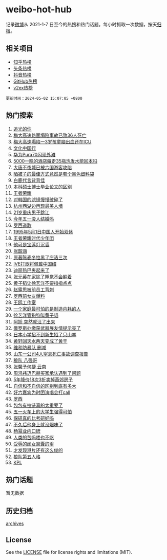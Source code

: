 # weibo-hot-hub

记录[微博](https://www.weibo.com)从 2021-1-7 日至今的热搜和热门话题。每小时抓取一次数据，按天[归档](archives)。

## 相关项目

- [知乎热榜](https://github.com/lonnyzhang423/zhihu-hot-hub)
- [头条热榜](https://github.com/lonnyzhang423/toutiao-hot-hub)
- [抖音热榜](https://github.com/lonnyzhang423/douyin-hot-hub)
- [GitHub热榜](https://github.com/lonnyzhang423/github-hot-hub)
- [v2ex热榜](https://github.com/lonnyzhang423/v2ex-hot-hub)


`更新时间：2024-05-02 15:07:05 +0800`

## 热门搜索

1. [追光的你](https://m.weibo.cn/search?containerid=100103type%3D1%26t%3D10%26q%3D%23%E8%BF%BD%E5%85%89%E7%9A%84%E4%BD%A0%23&stream_entry_id=51&isnewpage=1&extparam=seat%3D1%26filter_type%3Drealtimehot%26stream_entry_id%3D51%26c_type%3D51%26q%3D%2523%25E8%25BF%25BD%25E5%2585%2589%25E7%259A%2584%25E4%25BD%25A0%2523%26dgr%3D0%26cate%3D10103%26pos%3D0%26display_time%3D1714633624%26pre_seqid%3D171463362446103217284)
1. [梅大高速路面塌陷事故已致36人死亡](https://m.weibo.cn/search?containerid=100103type%3D1%26t%3D10%26q%3D%23%E6%A2%85%E5%A4%A7%E9%AB%98%E9%80%9F%E8%B7%AF%E9%9D%A2%E5%A1%8C%E9%99%B7%E4%BA%8B%E6%95%85%E5%B7%B2%E8%87%B436%E4%BA%BA%E6%AD%BB%E4%BA%A1%23&stream_entry_id=31&isnewpage=1&extparam=seat%3D1%26q%3D%2523%25E6%25A2%2585%25E5%25A4%25A7%25E9%25AB%2598%25E9%2580%259F%25E8%25B7%25AF%25E9%259D%25A2%25E5%25A1%258C%25E9%2599%25B7%25E4%25BA%258B%25E6%2595%2585%25E5%25B7%25B2%25E8%2587%25B436%25E4%25BA%25BA%25E6%25AD%25BB%25E4%25BA%25A1%2523%26stream_entry_id%3D31%26pos%3D0%26band_rank%3D1%26dgr%3D0%26flag%3D2%26filter_type%3Drealtimehot%26realpos%3D1%26c_type%3D31%26cate%3D5001%26lcate%3D5001%26display_time%3D1714633624%26pre_seqid%3D171463362446103217284)
1. [梅大高速塌陷一3岁孩童脑出血还在ICU](https://m.weibo.cn/search?containerid=100103type%3D1%26t%3D10%26q%3D%23%E6%A2%85%E5%A4%A7%E9%AB%98%E9%80%9F%E5%A1%8C%E9%99%B7%E4%B8%803%E5%B2%81%E5%AD%A9%E7%AB%A5%E8%84%91%E5%87%BA%E8%A1%80%E8%BF%98%E5%9C%A8ICU%23&stream_entry_id=31&isnewpage=1&extparam=seat%3D1%26q%3D%2523%25E6%25A2%2585%25E5%25A4%25A7%25E9%25AB%2598%25E9%2580%259F%25E5%25A1%258C%25E9%2599%25B7%25E4%25B8%25803%25E5%25B2%2581%25E5%25AD%25A9%25E7%25AB%25A5%25E8%2584%2591%25E5%2587%25BA%25E8%25A1%2580%25E8%25BF%2598%25E5%259C%25A8ICU%2523%26stream_entry_id%3D31%26pos%3D1%26band_rank%3D2%26dgr%3D0%26flag%3D1%26filter_type%3Drealtimehot%26realpos%3D2%26c_type%3D31%26cate%3D5001%26lcate%3D5001%26display_time%3D1714633624%26pre_seqid%3D171463362446103217284)
1. [文化中国行](https://m.weibo.cn/search?containerid=100103type%3D1%26t%3D10%26q%3D%23%E6%96%87%E5%8C%96%E4%B8%AD%E5%9B%BD%E8%A1%8C%23&stream_entry_id=31&isnewpage=1&extparam=seat%3D1%26q%3D%2523%25E6%2596%2587%25E5%258C%2596%25E4%25B8%25AD%25E5%259B%25BD%25E8%25A1%258C%2523%26stream_entry_id%3D31%26pos%3D2%26band_rank%3D3%26dgr%3D0%26flag%3D0%26filter_type%3Drealtimehot%26realpos%3D3%26c_type%3D31%26cate%3D5001%26lcate%3D5001%26display_time%3D1714633624%26pre_seqid%3D171463362446103217284)
1. [华为Pura70闪现外滩](https://m.weibo.cn/search?containerid=100103type%3D1%26t%3D10%26q%3D%23%E5%8D%8E%E4%B8%BAPura70%E9%97%AA%E7%8E%B0%E5%A4%96%E6%BB%A9%23&stream_entry_id=31&isnewpage=1&extparam=seat%3D1%26topic_ad%3D1%26stream_entry_id%3D31%26pos%3D3%26band_rank%3D4%26dgr%3D0%26is_ad_pos%3D1%26filter_type%3Drealtimehot%26adid%3D234722%26c_type%3D31%26q%3D%2523%25E5%258D%258E%25E4%25B8%25BAPura70%25E9%2597%25AA%25E7%258E%25B0%25E5%25A4%2596%25E6%25BB%25A9%2523%26cate%3D5001%26lcate%3D5001%26display_time%3D1714633624%26pre_seqid%3D171463362446103217284)
1. [5000一晚的酒店薅走35瓶洗发水能回本吗](https://m.weibo.cn/search?containerid=100103type%3D1%26t%3D10%26q%3D%235000%E4%B8%80%E6%99%9A%E7%9A%84%E9%85%92%E5%BA%97%E8%96%85%E8%B5%B035%E7%93%B6%E6%B4%97%E5%8F%91%E6%B0%B4%E8%83%BD%E5%9B%9E%E6%9C%AC%E5%90%97%23&stream_entry_id=31&isnewpage=1&extparam=seat%3D1%26q%3D%25235000%25E4%25B8%2580%25E6%2599%259A%25E7%259A%2584%25E9%2585%2592%25E5%25BA%2597%25E8%2596%2585%25E8%25B5%25B035%25E7%2593%25B6%25E6%25B4%2597%25E5%258F%2591%25E6%25B0%25B4%25E8%2583%25BD%25E5%259B%259E%25E6%259C%25AC%25E5%2590%2597%2523%26stream_entry_id%3D31%26pos%3D4%26band_rank%3D4%26dgr%3D0%26flag%3D2%26filter_type%3Drealtimehot%26realpos%3D4%26c_type%3D31%26cate%3D5001%26lcate%3D5001%26display_time%3D1714633624%26pre_seqid%3D171463362446103217284)
1. [大唐不夜城已被六国游客攻陷](https://m.weibo.cn/search?containerid=100103type%3D1%26t%3D10%26q%3D%23%E5%A4%A7%E5%94%90%E4%B8%8D%E5%A4%9C%E5%9F%8E%E5%B7%B2%E8%A2%AB%E5%85%AD%E5%9B%BD%E6%B8%B8%E5%AE%A2%E6%94%BB%E9%99%B7%23&stream_entry_id=31&isnewpage=1&extparam=seat%3D1%26q%3D%2523%25E5%25A4%25A7%25E5%2594%2590%25E4%25B8%258D%25E5%25A4%259C%25E5%259F%258E%25E5%25B7%25B2%25E8%25A2%25AB%25E5%2585%25AD%25E5%259B%25BD%25E6%25B8%25B8%25E5%25AE%25A2%25E6%2594%25BB%25E9%2599%25B7%2523%26stream_entry_id%3D31%26pos%3D5%26band_rank%3D5%26dgr%3D0%26flag%3D2%26filter_type%3Drealtimehot%26realpos%3D5%26c_type%3D31%26cate%3D5001%26lcate%3D5001%26display_time%3D1714633624%26pre_seqid%3D171463362446103217284)
1. [晒被子的最佳方式竟然是套个黑色塑料袋](https://m.weibo.cn/search?containerid=100103type%3D1%26t%3D10%26q%3D%23%E6%99%92%E8%A2%AB%E5%AD%90%E7%9A%84%E6%9C%80%E4%BD%B3%E6%96%B9%E5%BC%8F%E7%AB%9F%E7%84%B6%E6%98%AF%E5%A5%97%E4%B8%AA%E9%BB%91%E8%89%B2%E5%A1%91%E6%96%99%E8%A2%8B%23&stream_entry_id=31&isnewpage=1&extparam=seat%3D1%26q%3D%2523%25E6%2599%2592%25E8%25A2%25AB%25E5%25AD%2590%25E7%259A%2584%25E6%259C%2580%25E4%25BD%25B3%25E6%2596%25B9%25E5%25BC%258F%25E7%25AB%259F%25E7%2584%25B6%25E6%2598%25AF%25E5%25A5%2597%25E4%25B8%25AA%25E9%25BB%2591%25E8%2589%25B2%25E5%25A1%2591%25E6%2596%2599%25E8%25A2%258B%2523%26stream_entry_id%3D31%26pos%3D6%26band_rank%3D6%26dgr%3D0%26flag%3D1%26filter_type%3Drealtimehot%26realpos%3D6%26c_type%3D31%26cate%3D5001%26lcate%3D5001%26display_time%3D1714633624%26pre_seqid%3D171463362446103217284)
1. [白鹿代言背背佳](https://m.weibo.cn/search?containerid=100103type%3D1%26t%3D10%26q%3D%23%E7%99%BD%E9%B9%BF%E4%BB%A3%E8%A8%80%E8%83%8C%E8%83%8C%E4%BD%B3%23&stream_entry_id=31&isnewpage=1&extparam=seat%3D1%26topic_ad%3D1%26stream_entry_id%3D31%26pos%3D7%26band_rank%3D7%26dgr%3D0%26is_ad_pos%3D1%26filter_type%3Drealtimehot%26adid%3D235211%26c_type%3D31%26q%3D%2523%25E7%2599%25BD%25E9%25B9%25BF%25E4%25BB%25A3%25E8%25A8%2580%25E8%2583%258C%25E8%2583%258C%25E4%25BD%25B3%2523%26cate%3D5001%26lcate%3D5001%26display_time%3D1714633624%26pre_seqid%3D171463362446103217284)
1. [本科硕士博士毕业论文的区别](https://m.weibo.cn/search?containerid=100103type%3D1%26t%3D10%26q%3D%E6%9C%AC%E7%A7%91%E7%A1%95%E5%A3%AB%E5%8D%9A%E5%A3%AB%E6%AF%95%E4%B8%9A%E8%AE%BA%E6%96%87%E7%9A%84%E5%8C%BA%E5%88%AB&stream_entry_id=31&isnewpage=1&extparam=seat%3D1%26q%3D%25E6%259C%25AC%25E7%25A7%2591%25E7%25A1%2595%25E5%25A3%25AB%25E5%258D%259A%25E5%25A3%25AB%25E6%25AF%2595%25E4%25B8%259A%25E8%25AE%25BA%25E6%2596%2587%25E7%259A%2584%25E5%258C%25BA%25E5%2588%25AB%26stream_entry_id%3D31%26pos%3D8%26band_rank%3D7%26dgr%3D0%26flag%3D0%26filter_type%3Drealtimehot%26realpos%3D7%26c_type%3D31%26cate%3D5001%26lcate%3D5001%26display_time%3D1714633624%26pre_seqid%3D171463362446103217284)
1. [王者荣耀](https://m.weibo.cn/search?containerid=100103type%3D1%26t%3D10%26q%3D%E7%8E%8B%E8%80%85%E8%8D%A3%E8%80%80&stream_entry_id=31&isnewpage=1&extparam=seat%3D1%26q%3D%25E7%258E%258B%25E8%2580%2585%25E8%258D%25A3%25E8%2580%2580%26stream_entry_id%3D31%26pos%3D9%26band_rank%3D8%26dgr%3D0%26flag%3D1%26filter_type%3Drealtimehot%26realpos%3D8%26c_type%3D31%26cate%3D5001%26lcate%3D5001%26display_time%3D1714633624%26pre_seqid%3D171463362446103217284)
1. [对韩国的滤镜慢慢破碎了](https://m.weibo.cn/search?containerid=100103type%3D1%26t%3D10%26q%3D%23%E5%AF%B9%E9%9F%A9%E5%9B%BD%E7%9A%84%E6%BB%A4%E9%95%9C%E6%85%A2%E6%85%A2%E7%A0%B4%E7%A2%8E%E4%BA%86%23&stream_entry_id=31&isnewpage=1&extparam=seat%3D1%26q%3D%2523%25E5%25AF%25B9%25E9%259F%25A9%25E5%259B%25BD%25E7%259A%2584%25E6%25BB%25A4%25E9%2595%259C%25E6%2585%25A2%25E6%2585%25A2%25E7%25A0%25B4%25E7%25A2%258E%25E4%25BA%2586%2523%26stream_entry_id%3D31%26pos%3D10%26band_rank%3D9%26dgr%3D0%26flag%3D0%26filter_type%3Drealtimehot%26realpos%3D9%26c_type%3D31%26cate%3D5001%26lcate%3D5001%26display_time%3D1714633624%26pre_seqid%3D171463362446103217284)
1. [杭州西湖边再现最美人墙](https://m.weibo.cn/search?containerid=100103type%3D1%26t%3D10%26q%3D%23%E6%9D%AD%E5%B7%9E%E8%A5%BF%E6%B9%96%E8%BE%B9%E5%86%8D%E7%8E%B0%E6%9C%80%E7%BE%8E%E4%BA%BA%E5%A2%99%23&stream_entry_id=31&isnewpage=1&extparam=seat%3D1%26q%3D%2523%25E6%259D%25AD%25E5%25B7%259E%25E8%25A5%25BF%25E6%25B9%2596%25E8%25BE%25B9%25E5%2586%258D%25E7%258E%25B0%25E6%259C%2580%25E7%25BE%258E%25E4%25BA%25BA%25E5%25A2%2599%2523%26stream_entry_id%3D31%26pos%3D11%26band_rank%3D10%26dgr%3D0%26flag%3D32768%26filter_type%3Drealtimehot%26realpos%3D10%26c_type%3D31%26cate%3D5001%26lcate%3D5001%26display_time%3D1714633624%26pre_seqid%3D171463362446103217284)
1. [21岁重庆男子跳江](https://m.weibo.cn/search?containerid=100103type%3D1%26t%3D10%26q%3D%2321%E5%B2%81%E9%87%8D%E5%BA%86%E7%94%B7%E5%AD%90%E8%B7%B3%E6%B1%9F%23&stream_entry_id=31&isnewpage=1&extparam=seat%3D1%26q%3D%252321%25E5%25B2%2581%25E9%2587%258D%25E5%25BA%2586%25E7%2594%25B7%25E5%25AD%2590%25E8%25B7%25B3%25E6%25B1%259F%2523%26stream_entry_id%3D31%26pos%3D12%26band_rank%3D11%26dgr%3D0%26flag%3D2%26filter_type%3Drealtimehot%26realpos%3D11%26c_type%3D31%26cate%3D5001%26lcate%3D5001%26display_time%3D1714633624%26pre_seqid%3D171463362446103217284)
1. [今年五一没人结婚吗](https://m.weibo.cn/search?containerid=100103type%3D1%26t%3D10%26q%3D%23%E4%BB%8A%E5%B9%B4%E4%BA%94%E4%B8%80%E6%B2%A1%E4%BA%BA%E7%BB%93%E5%A9%9A%E5%90%97%23&stream_entry_id=31&isnewpage=1&extparam=seat%3D1%26q%3D%2523%25E4%25BB%258A%25E5%25B9%25B4%25E4%25BA%2594%25E4%25B8%2580%25E6%25B2%25A1%25E4%25BA%25BA%25E7%25BB%2593%25E5%25A9%259A%25E5%2590%2597%2523%26stream_entry_id%3D31%26pos%3D13%26band_rank%3D12%26dgr%3D0%26flag%3D1%26filter_type%3Drealtimehot%26realpos%3D12%26c_type%3D31%26cate%3D5001%26lcate%3D5001%26display_time%3D1714633624%26pre_seqid%3D171463362446103217284)
1. [罗西道歉](https://m.weibo.cn/search?containerid=100103type%3D1%26t%3D10%26q%3D%23%E7%BD%97%E8%A5%BF%E9%81%93%E6%AD%89%23&stream_entry_id=31&isnewpage=1&extparam=seat%3D1%26q%3D%2523%25E7%25BD%2597%25E8%25A5%25BF%25E9%2581%2593%25E6%25AD%2589%2523%26stream_entry_id%3D31%26pos%3D14%26band_rank%3D13%26dgr%3D0%26flag%3D2%26filter_type%3Drealtimehot%26realpos%3D13%26c_type%3D31%26cate%3D5001%26lcate%3D5001%26display_time%3D1714633624%26pre_seqid%3D171463362446103217284)
1. [1995年5月1日中国人开始双休](https://m.weibo.cn/search?containerid=100103type%3D1%26t%3D10%26q%3D%231995%E5%B9%B45%E6%9C%881%E6%97%A5%E4%B8%AD%E5%9B%BD%E4%BA%BA%E5%BC%80%E5%A7%8B%E5%8F%8C%E4%BC%91%23&stream_entry_id=31&isnewpage=1&extparam=seat%3D1%26q%3D%25231995%25E5%25B9%25B45%25E6%259C%25881%25E6%2597%25A5%25E4%25B8%25AD%25E5%259B%25BD%25E4%25BA%25BA%25E5%25BC%2580%25E5%25A7%258B%25E5%258F%258C%25E4%25BC%2591%2523%26stream_entry_id%3D31%26pos%3D15%26band_rank%3D14%26dgr%3D0%26flag%3D0%26filter_type%3Drealtimehot%26realpos%3D14%26c_type%3D31%26cate%3D5001%26lcate%3D5001%26display_time%3D1714633624%26pre_seqid%3D171463362446103217284)
1. [王者荣耀时代少年团](https://m.weibo.cn/search?containerid=100103type%3D1%26t%3D10%26q%3D%E7%8E%8B%E8%80%85%E8%8D%A3%E8%80%80%E6%97%B6%E4%BB%A3%E5%B0%91%E5%B9%B4%E5%9B%A2&stream_entry_id=31&isnewpage=1&extparam=seat%3D1%26q%3D%25E7%258E%258B%25E8%2580%2585%25E8%258D%25A3%25E8%2580%2580%25E6%2597%25B6%25E4%25BB%25A3%25E5%25B0%2591%25E5%25B9%25B4%25E5%259B%25A2%26stream_entry_id%3D31%26pos%3D16%26band_rank%3D15%26dgr%3D0%26flag%3D0%26filter_type%3Drealtimehot%26realpos%3D15%26c_type%3D31%26cate%3D5001%26lcate%3D5001%26display_time%3D1714633624%26pre_seqid%3D171463362446103217284)
1. [他可是宝莲灯沉香](https://m.weibo.cn/search?containerid=100103type%3D1%26t%3D10%26q%3D%E4%BB%96%E5%8F%AF%E6%98%AF%E5%AE%9D%E8%8E%B2%E7%81%AF%E6%B2%89%E9%A6%99&stream_entry_id=31&isnewpage=1&extparam=seat%3D1%26q%3D%25E4%25BB%2596%25E5%258F%25AF%25E6%2598%25AF%25E5%25AE%259D%25E8%258E%25B2%25E7%2581%25AF%25E6%25B2%2589%25E9%25A6%2599%26stream_entry_id%3D31%26pos%3D17%26band_rank%3D16%26dgr%3D0%26flag%3D0%26filter_type%3Drealtimehot%26realpos%3D16%26c_type%3D31%26cate%3D5001%26lcate%3D5001%26display_time%3D1714633624%26pre_seqid%3D171463362446103217284)
1. [张韶涵](https://m.weibo.cn/search?containerid=100103type%3D1%26t%3D10%26q%3D%E5%BC%A0%E9%9F%B6%E6%B6%B5&stream_entry_id=31&isnewpage=1&extparam=seat%3D1%26q%3D%25E5%25BC%25A0%25E9%259F%25B6%25E6%25B6%25B5%26stream_entry_id%3D31%26pos%3D18%26band_rank%3D17%26dgr%3D0%26flag%3D0%26filter_type%3Drealtimehot%26realpos%3D17%26c_type%3D31%26cate%3D5001%26lcate%3D5001%26display_time%3D1714633624%26pre_seqid%3D171463362446103217284)
1. [原著陈麦冬拉黑了庄洁三次](https://m.weibo.cn/search?containerid=100103type%3D1%26t%3D10%26q%3D%23%E5%8E%9F%E8%91%97%E9%99%88%E9%BA%A6%E5%86%AC%E6%8B%89%E9%BB%91%E4%BA%86%E5%BA%84%E6%B4%81%E4%B8%89%E6%AC%A1%23&stream_entry_id=31&isnewpage=1&extparam=seat%3D1%26q%3D%2523%25E5%258E%259F%25E8%2591%2597%25E9%2599%2588%25E9%25BA%25A6%25E5%2586%25AC%25E6%258B%2589%25E9%25BB%2591%25E4%25BA%2586%25E5%25BA%2584%25E6%25B4%2581%25E4%25B8%2589%25E6%25AC%25A1%2523%26stream_entry_id%3D31%26pos%3D19%26band_rank%3D18%26dgr%3D0%26flag%3D1%26filter_type%3Drealtimehot%26realpos%3D18%26c_type%3D31%26cate%3D5001%26lcate%3D5001%26display_time%3D1714633624%26pre_seqid%3D171463362446103217284)
1. [IVE打歌将佩戴中国结](https://m.weibo.cn/search?containerid=100103type%3D1%26t%3D10%26q%3D%23IVE%E6%89%93%E6%AD%8C%E5%B0%86%E4%BD%A9%E6%88%B4%E4%B8%AD%E5%9B%BD%E7%BB%93%23&stream_entry_id=31&isnewpage=1&extparam=seat%3D1%26q%3D%2523IVE%25E6%2589%2593%25E6%25AD%258C%25E5%25B0%2586%25E4%25BD%25A9%25E6%2588%25B4%25E4%25B8%25AD%25E5%259B%25BD%25E7%25BB%2593%2523%26stream_entry_id%3D31%26pos%3D20%26band_rank%3D19%26dgr%3D0%26flag%3D0%26filter_type%3Drealtimehot%26realpos%3D19%26c_type%3D31%26cate%3D5001%26lcate%3D5001%26display_time%3D1714633624%26pre_seqid%3D171463362446103217284)
1. [迪丽热巴夹起来了](https://m.weibo.cn/search?containerid=100103type%3D1%26t%3D10%26q%3D%23%E8%BF%AA%E4%B8%BD%E7%83%AD%E5%B7%B4%E5%A4%B9%E8%B5%B7%E6%9D%A5%E4%BA%86%23&stream_entry_id=31&isnewpage=1&extparam=seat%3D1%26q%3D%2523%25E8%25BF%25AA%25E4%25B8%25BD%25E7%2583%25AD%25E5%25B7%25B4%25E5%25A4%25B9%25E8%25B5%25B7%25E6%259D%25A5%25E4%25BA%2586%2523%26stream_entry_id%3D31%26pos%3D21%26band_rank%3D20%26dgr%3D0%26flag%3D0%26filter_type%3Drealtimehot%26realpos%3D20%26c_type%3D31%26cate%3D5001%26lcate%3D5001%26display_time%3D1714633624%26pre_seqid%3D171463362446103217284)
1. [张元英在家除了睡觉不会躺着](https://m.weibo.cn/search?containerid=100103type%3D1%26t%3D10%26q%3D%23%E5%BC%A0%E5%85%83%E8%8B%B1%E5%9C%A8%E5%AE%B6%E9%99%A4%E4%BA%86%E7%9D%A1%E8%A7%89%E4%B8%8D%E4%BC%9A%E8%BA%BA%E7%9D%80%23&stream_entry_id=31&isnewpage=1&extparam=seat%3D1%26q%3D%2523%25E5%25BC%25A0%25E5%2585%2583%25E8%258B%25B1%25E5%259C%25A8%25E5%25AE%25B6%25E9%2599%25A4%25E4%25BA%2586%25E7%259D%25A1%25E8%25A7%2589%25E4%25B8%258D%25E4%25BC%259A%25E8%25BA%25BA%25E7%259D%2580%2523%26stream_entry_id%3D31%26pos%3D22%26band_rank%3D21%26dgr%3D0%26flag%3D1%26filter_type%3Drealtimehot%26realpos%3D21%26c_type%3D31%26cate%3D5001%26lcate%3D5001%26display_time%3D1714633624%26pre_seqid%3D171463362446103217284)
1. [黄子韬让徐艺洋不要指指点点](https://m.weibo.cn/search?containerid=100103type%3D1%26t%3D10%26q%3D%23%E9%BB%84%E5%AD%90%E9%9F%AC%E8%AE%A9%E5%BE%90%E8%89%BA%E6%B4%8B%E4%B8%8D%E8%A6%81%E6%8C%87%E6%8C%87%E7%82%B9%E7%82%B9%23&stream_entry_id=31&isnewpage=1&extparam=seat%3D1%26q%3D%2523%25E9%25BB%2584%25E5%25AD%2590%25E9%259F%25AC%25E8%25AE%25A9%25E5%25BE%2590%25E8%2589%25BA%25E6%25B4%258B%25E4%25B8%258D%25E8%25A6%2581%25E6%258C%2587%25E6%258C%2587%25E7%2582%25B9%25E7%2582%25B9%2523%26stream_entry_id%3D31%26pos%3D23%26band_rank%3D22%26dgr%3D0%26flag%3D2%26filter_type%3Drealtimehot%26realpos%3D22%26c_type%3D31%26cate%3D5001%26lcate%3D5001%26display_time%3D1714633624%26pre_seqid%3D171463362446103217284)
1. [赵露思被前员工背刺](https://m.weibo.cn/search?containerid=100103type%3D1%26t%3D10%26q%3D%23%E8%B5%B5%E9%9C%B2%E6%80%9D%E8%A2%AB%E5%89%8D%E5%91%98%E5%B7%A5%E8%83%8C%E5%88%BA%23&stream_entry_id=31&isnewpage=1&extparam=seat%3D1%26q%3D%2523%25E8%25B5%25B5%25E9%259C%25B2%25E6%2580%259D%25E8%25A2%25AB%25E5%2589%258D%25E5%2591%2598%25E5%25B7%25A5%25E8%2583%258C%25E5%2588%25BA%2523%26stream_entry_id%3D31%26pos%3D24%26band_rank%3D23%26dgr%3D0%26flag%3D2%26filter_type%3Drealtimehot%26realpos%3D23%26c_type%3D31%26cate%3D5001%26lcate%3D5001%26display_time%3D1714633624%26pre_seqid%3D171463362446103217284)
1. [罗西前女友爆料](https://m.weibo.cn/search?containerid=100103type%3D1%26t%3D10%26q%3D%23%E7%BD%97%E8%A5%BF%E5%89%8D%E5%A5%B3%E5%8F%8B%E7%88%86%E6%96%99%23&stream_entry_id=31&isnewpage=1&extparam=seat%3D1%26q%3D%2523%25E7%25BD%2597%25E8%25A5%25BF%25E5%2589%258D%25E5%25A5%25B3%25E5%258F%258B%25E7%2588%2586%25E6%2596%2599%2523%26stream_entry_id%3D31%26pos%3D25%26band_rank%3D24%26dgr%3D0%26flag%3D0%26filter_type%3Drealtimehot%26realpos%3D24%26c_type%3D31%26cate%3D5001%26lcate%3D5001%26display_time%3D1714633624%26pre_seqid%3D171463362446103217284)
1. [王鸥工作室](https://m.weibo.cn/search?containerid=100103type%3D1%26t%3D10%26q%3D%E7%8E%8B%E9%B8%A5%E5%B7%A5%E4%BD%9C%E5%AE%A4&stream_entry_id=31&isnewpage=1&extparam=seat%3D1%26q%3D%25E7%258E%258B%25E9%25B8%25A5%25E5%25B7%25A5%25E4%25BD%259C%25E5%25AE%25A4%26stream_entry_id%3D31%26pos%3D26%26band_rank%3D25%26dgr%3D0%26flag%3D0%26filter_type%3Drealtimehot%26realpos%3D25%26c_type%3D31%26cate%3D5001%26lcate%3D5001%26display_time%3D1714633624%26pre_seqid%3D171463362446103217284)
1. [一个家庭最可怕的是制造内耗的人](https://m.weibo.cn/search?containerid=100103type%3D1%26t%3D10%26q%3D%E4%B8%80%E4%B8%AA%E5%AE%B6%E5%BA%AD%E6%9C%80%E5%8F%AF%E6%80%95%E7%9A%84%E6%98%AF%E5%88%B6%E9%80%A0%E5%86%85%E8%80%97%E7%9A%84%E4%BA%BA&stream_entry_id=31&isnewpage=1&extparam=seat%3D1%26q%3D%25E4%25B8%2580%25E4%25B8%25AA%25E5%25AE%25B6%25E5%25BA%25AD%25E6%259C%2580%25E5%258F%25AF%25E6%2580%2595%25E7%259A%2584%25E6%2598%25AF%25E5%2588%25B6%25E9%2580%25A0%25E5%2586%2585%25E8%2580%2597%25E7%259A%2584%25E4%25BA%25BA%26stream_entry_id%3D31%26pos%3D27%26band_rank%3D26%26dgr%3D0%26flag%3D1%26filter_type%3Drealtimehot%26realpos%3D26%26c_type%3D31%26cate%3D5001%26lcate%3D5001%26display_time%3D1714633624%26pre_seqid%3D171463362446103217284)
1. [徐艺洋管狗狗叫黄子韬](https://m.weibo.cn/search?containerid=100103type%3D1%26t%3D10%26q%3D%23%E5%BE%90%E8%89%BA%E6%B4%8B%E7%AE%A1%E7%8B%97%E7%8B%97%E5%8F%AB%E9%BB%84%E5%AD%90%E9%9F%AC%23&stream_entry_id=31&isnewpage=1&extparam=seat%3D1%26q%3D%2523%25E5%25BE%2590%25E8%2589%25BA%25E6%25B4%258B%25E7%25AE%25A1%25E7%258B%2597%25E7%258B%2597%25E5%258F%25AB%25E9%25BB%2584%25E5%25AD%2590%25E9%259F%25AC%2523%26stream_entry_id%3D31%26pos%3D28%26band_rank%3D27%26dgr%3D0%26flag%3D1%26filter_type%3Drealtimehot%26realpos%3D27%26c_type%3D31%26cate%3D5001%26lcate%3D5001%26display_time%3D1714633624%26pre_seqid%3D171463362446103217284)
1. [阿娇 突然就汪了出来](https://m.weibo.cn/search?containerid=100103type%3D1%26t%3D10%26q%3D%E9%98%BF%E5%A8%87+%E7%AA%81%E7%84%B6%E5%B0%B1%E6%B1%AA%E4%BA%86%E5%87%BA%E6%9D%A5&stream_entry_id=31&isnewpage=1&extparam=seat%3D1%26q%3D%25E9%2598%25BF%25E5%25A8%2587%2520%25E7%25AA%2581%25E7%2584%25B6%25E5%25B0%25B1%25E6%25B1%25AA%25E4%25BA%2586%25E5%2587%25BA%25E6%259D%25A5%26stream_entry_id%3D31%26pos%3D29%26band_rank%3D28%26dgr%3D0%26flag%3D0%26filter_type%3Drealtimehot%26realpos%3D28%26c_type%3D31%26cate%3D5001%26lcate%3D5001%26display_time%3D1714633624%26pre_seqid%3D171463362446103217284)
1. [俄罗斯办缴获武器展友情提示亮了](https://m.weibo.cn/search?containerid=100103type%3D1%26t%3D10%26q%3D%23%E4%BF%84%E7%BD%97%E6%96%AF%E5%8A%9E%E7%BC%B4%E8%8E%B7%E6%AD%A6%E5%99%A8%E5%B1%95%E5%8F%8B%E6%83%85%E6%8F%90%E7%A4%BA%E4%BA%AE%E4%BA%86%23&stream_entry_id=31&isnewpage=1&extparam=seat%3D1%26q%3D%2523%25E4%25BF%2584%25E7%25BD%2597%25E6%2596%25AF%25E5%258A%259E%25E7%25BC%25B4%25E8%258E%25B7%25E6%25AD%25A6%25E5%2599%25A8%25E5%25B1%2595%25E5%258F%258B%25E6%2583%2585%25E6%258F%2590%25E7%25A4%25BA%25E4%25BA%25AE%25E4%25BA%2586%2523%26stream_entry_id%3D31%26pos%3D30%26band_rank%3D29%26dgr%3D0%26flag%3D1%26filter_type%3Drealtimehot%26realpos%3D29%26c_type%3D31%26cate%3D5001%26lcate%3D5001%26display_time%3D1714633624%26pre_seqid%3D171463362446103217284)
1. [日本小学招不到新生招了只山羊](https://m.weibo.cn/search?containerid=100103type%3D1%26t%3D10%26q%3D%23%E6%97%A5%E6%9C%AC%E5%B0%8F%E5%AD%A6%E6%8B%9B%E4%B8%8D%E5%88%B0%E6%96%B0%E7%94%9F%E6%8B%9B%E4%BA%86%E5%8F%AA%E5%B1%B1%E7%BE%8A%23&stream_entry_id=31&isnewpage=1&extparam=seat%3D1%26q%3D%2523%25E6%2597%25A5%25E6%259C%25AC%25E5%25B0%258F%25E5%25AD%25A6%25E6%258B%259B%25E4%25B8%258D%25E5%2588%25B0%25E6%2596%25B0%25E7%2594%259F%25E6%258B%259B%25E4%25BA%2586%25E5%258F%25AA%25E5%25B1%25B1%25E7%25BE%258A%2523%26stream_entry_id%3D31%26pos%3D31%26band_rank%3D30%26dgr%3D0%26flag%3D1%26filter_type%3Drealtimehot%26realpos%3D30%26c_type%3D31%26cate%3D5001%26lcate%3D5001%26display_time%3D1714633624%26pre_seqid%3D171463362446103217284)
1. [黄轩回天水两天变成了黄干](https://m.weibo.cn/search?containerid=100103type%3D1%26t%3D10%26q%3D%E9%BB%84%E8%BD%A9%E5%9B%9E%E5%A4%A9%E6%B0%B4%E4%B8%A4%E5%A4%A9%E5%8F%98%E6%88%90%E4%BA%86%E9%BB%84%E5%B9%B2&stream_entry_id=31&isnewpage=1&extparam=seat%3D1%26q%3D%25E9%25BB%2584%25E8%25BD%25A9%25E5%259B%259E%25E5%25A4%25A9%25E6%25B0%25B4%25E4%25B8%25A4%25E5%25A4%25A9%25E5%258F%2598%25E6%2588%2590%25E4%25BA%2586%25E9%25BB%2584%25E5%25B9%25B2%26stream_entry_id%3D31%26pos%3D32%26band_rank%3D31%26dgr%3D0%26flag%3D1%26filter_type%3Drealtimehot%26realpos%3D31%26c_type%3D31%26cate%3D5001%26lcate%3D5001%26display_time%3D1714633624%26pre_seqid%3D171463362446103217284)
1. [维和防暴队 删减](https://m.weibo.cn/search?containerid=100103type%3D1%26t%3D10%26q%3D%E7%BB%B4%E5%92%8C%E9%98%B2%E6%9A%B4%E9%98%9F+%E5%88%A0%E5%87%8F&stream_entry_id=31&isnewpage=1&extparam=seat%3D1%26q%3D%25E7%25BB%25B4%25E5%2592%258C%25E9%2598%25B2%25E6%259A%25B4%25E9%2598%259F%2520%25E5%2588%25A0%25E5%2587%258F%26stream_entry_id%3D31%26pos%3D33%26band_rank%3D32%26dgr%3D0%26flag%3D0%26filter_type%3Drealtimehot%26realpos%3D32%26c_type%3D31%26cate%3D5001%26lcate%3D5001%26display_time%3D1714633624%26pre_seqid%3D171463362446103217284)
1. [山东一公司4人窒息死亡事故调查报告](https://m.weibo.cn/search?containerid=100103type%3D1%26t%3D10%26q%3D%23%E5%B1%B1%E4%B8%9C%E4%B8%80%E5%85%AC%E5%8F%B84%E4%BA%BA%E7%AA%92%E6%81%AF%E6%AD%BB%E4%BA%A1%E4%BA%8B%E6%95%85%E8%B0%83%E6%9F%A5%E6%8A%A5%E5%91%8A%23&stream_entry_id=31&isnewpage=1&extparam=seat%3D1%26q%3D%2523%25E5%25B1%25B1%25E4%25B8%259C%25E4%25B8%2580%25E5%2585%25AC%25E5%258F%25B84%25E4%25BA%25BA%25E7%25AA%2592%25E6%2581%25AF%25E6%25AD%25BB%25E4%25BA%25A1%25E4%25BA%258B%25E6%2595%2585%25E8%25B0%2583%25E6%259F%25A5%25E6%258A%25A5%25E5%2591%258A%2523%26stream_entry_id%3D31%26pos%3D34%26band_rank%3D33%26dgr%3D0%26flag%3D0%26filter_type%3Drealtimehot%26realpos%3D33%26c_type%3D31%26cate%3D5001%26lcate%3D5001%26display_time%3D1714633624%26pre_seqid%3D171463362446103217284)
1. [狼队 八强哥](https://m.weibo.cn/search?containerid=100103type%3D1%26t%3D10%26q%3D%E7%8B%BC%E9%98%9F+%E5%85%AB%E5%BC%BA%E5%93%A5&stream_entry_id=31&isnewpage=1&extparam=seat%3D1%26q%3D%25E7%258B%25BC%25E9%2598%259F%2520%25E5%2585%25AB%25E5%25BC%25BA%25E5%2593%25A5%26stream_entry_id%3D31%26pos%3D35%26band_rank%3D34%26dgr%3D0%26flag%3D1%26filter_type%3Drealtimehot%26realpos%3D34%26c_type%3D31%26cate%3D5001%26lcate%3D5001%26display_time%3D1714633624%26pre_seqid%3D171463362446103217284)
1. [张馨予何捷 云南](https://m.weibo.cn/search?containerid=100103type%3D1%26t%3D10%26q%3D%E5%BC%A0%E9%A6%A8%E4%BA%88%E4%BD%95%E6%8D%B7+%E4%BA%91%E5%8D%97&stream_entry_id=31&isnewpage=1&extparam=seat%3D1%26q%3D%25E5%25BC%25A0%25E9%25A6%25A8%25E4%25BA%2588%25E4%25BD%2595%25E6%258D%25B7%2520%25E4%25BA%2591%25E5%258D%2597%26stream_entry_id%3D31%26pos%3D36%26band_rank%3D35%26dgr%3D0%26flag%3D0%26filter_type%3Drealtimehot%26realpos%3D35%26c_type%3D31%26cate%3D5001%26lcate%3D5001%26display_time%3D1714633624%26pre_seqid%3D171463362446103217284)
1. [周鸿祎迈巴赫买家承认遇到了问题](https://m.weibo.cn/search?containerid=100103type%3D1%26t%3D10%26q%3D%23%E5%91%A8%E9%B8%BF%E7%A5%8E%E8%BF%88%E5%B7%B4%E8%B5%AB%E4%B9%B0%E5%AE%B6%E6%89%BF%E8%AE%A4%E9%81%87%E5%88%B0%E4%BA%86%E9%97%AE%E9%A2%98%23&stream_entry_id=31&isnewpage=1&extparam=seat%3D1%26q%3D%2523%25E5%2591%25A8%25E9%25B8%25BF%25E7%25A5%258E%25E8%25BF%2588%25E5%25B7%25B4%25E8%25B5%25AB%25E4%25B9%25B0%25E5%25AE%25B6%25E6%2589%25BF%25E8%25AE%25A4%25E9%2581%2587%25E5%2588%25B0%25E4%25BA%2586%25E9%2597%25AE%25E9%25A2%2598%2523%26stream_entry_id%3D31%26pos%3D37%26band_rank%3D36%26dgr%3D0%26flag%3D0%26filter_type%3Drealtimehot%26realpos%3D36%26c_type%3D31%26cate%3D5001%26lcate%3D5001%26display_time%3D1714633624%26pre_seqid%3D171463362446103217284)
1. [5年降价18次3折卖掉燕郊房子](https://m.weibo.cn/search?containerid=100103type%3D1%26t%3D10%26q%3D%235%E5%B9%B4%E9%99%8D%E4%BB%B718%E6%AC%A13%E6%8A%98%E5%8D%96%E6%8E%89%E7%87%95%E9%83%8A%E6%88%BF%E5%AD%90%23&stream_entry_id=31&isnewpage=1&extparam=seat%3D1%26q%3D%25235%25E5%25B9%25B4%25E9%2599%258D%25E4%25BB%25B718%25E6%25AC%25A13%25E6%258A%2598%25E5%258D%2596%25E6%258E%2589%25E7%2587%2595%25E9%2583%258A%25E6%2588%25BF%25E5%25AD%2590%2523%26stream_entry_id%3D31%26pos%3D38%26band_rank%3D37%26dgr%3D0%26flag%3D1%26filter_type%3Drealtimehot%26realpos%3D37%26c_type%3D31%26cate%3D5001%26lcate%3D5001%26display_time%3D1714633624%26pre_seqid%3D171463362446103217284)
1. [自信和不自信的区别到底有多大](https://m.weibo.cn/search?containerid=100103type%3D1%26t%3D10%26q%3D%23%E8%87%AA%E4%BF%A1%E5%92%8C%E4%B8%8D%E8%87%AA%E4%BF%A1%E7%9A%84%E5%8C%BA%E5%88%AB%E5%88%B0%E5%BA%95%E6%9C%89%E5%A4%9A%E5%A4%A7%23&stream_entry_id=31&isnewpage=1&extparam=seat%3D1%26q%3D%2523%25E8%2587%25AA%25E4%25BF%25A1%25E5%2592%258C%25E4%25B8%258D%25E8%2587%25AA%25E4%25BF%25A1%25E7%259A%2584%25E5%258C%25BA%25E5%2588%25AB%25E5%2588%25B0%25E5%25BA%2595%25E6%259C%2589%25E5%25A4%259A%25E5%25A4%25A7%2523%26stream_entry_id%3D31%26pos%3D39%26band_rank%3D38%26dgr%3D0%26flag%3D1%26filter_type%3Drealtimehot%26realpos%3D38%26c_type%3D31%26cate%3D5001%26lcate%3D5001%26display_time%3D1714633624%26pre_seqid%3D171463362446103217284)
1. [好六嘉宾为时团演唱会打call](https://m.weibo.cn/search?containerid=100103type%3D1%26t%3D10%26q%3D%23%E5%A5%BD%E5%85%AD%E5%98%89%E5%AE%BE%E4%B8%BA%E6%97%B6%E5%9B%A2%E6%BC%94%E5%94%B1%E4%BC%9A%E6%89%93call%23&stream_entry_id=31&isnewpage=1&extparam=seat%3D1%26q%3D%2523%25E5%25A5%25BD%25E5%2585%25AD%25E5%2598%2589%25E5%25AE%25BE%25E4%25B8%25BA%25E6%2597%25B6%25E5%259B%25A2%25E6%25BC%2594%25E5%2594%25B1%25E4%25BC%259A%25E6%2589%2593call%2523%26stream_entry_id%3D31%26pos%3D40%26band_rank%3D39%26dgr%3D0%26flag%3D1%26filter_type%3Drealtimehot%26realpos%3D39%26c_type%3D31%26cate%3D5001%26lcate%3D5001%26display_time%3D1714633624%26pre_seqid%3D171463362446103217284)
1. [罗西](https://m.weibo.cn/search?containerid=100103type%3D1%26t%3D10%26q%3D%E7%BD%97%E8%A5%BF&stream_entry_id=31&isnewpage=1&extparam=seat%3D1%26q%3D%25E7%25BD%2597%25E8%25A5%25BF%26stream_entry_id%3D31%26pos%3D41%26band_rank%3D40%26dgr%3D0%26flag%3D0%26filter_type%3Drealtimehot%26realpos%3D40%26c_type%3D31%26cate%3D5001%26lcate%3D5001%26display_time%3D1714633624%26pre_seqid%3D171463362446103217284)
1. [包包有拉链真的太重要了](https://m.weibo.cn/search?containerid=100103type%3D1%26t%3D10%26q%3D%23%E5%8C%85%E5%8C%85%E6%9C%89%E6%8B%89%E9%93%BE%E7%9C%9F%E7%9A%84%E5%A4%AA%E9%87%8D%E8%A6%81%E4%BA%86%23&stream_entry_id=31&isnewpage=1&extparam=seat%3D1%26q%3D%2523%25E5%258C%2585%25E5%258C%2585%25E6%259C%2589%25E6%258B%2589%25E9%2593%25BE%25E7%259C%259F%25E7%259A%2584%25E5%25A4%25AA%25E9%2587%258D%25E8%25A6%2581%25E4%25BA%2586%2523%26stream_entry_id%3D31%26pos%3D42%26band_rank%3D41%26dgr%3D0%26flag%3D1%26filter_type%3Drealtimehot%26realpos%3D41%26c_type%3D31%26cate%3D5001%26lcate%3D5001%26display_time%3D1714633624%26pre_seqid%3D171463362446103217284)
1. [五一火车上的大学生强得可怕](https://m.weibo.cn/search?containerid=100103type%3D1%26t%3D10%26q%3D%23%E4%BA%94%E4%B8%80%E7%81%AB%E8%BD%A6%E4%B8%8A%E7%9A%84%E5%A4%A7%E5%AD%A6%E7%94%9F%E5%BC%BA%E5%BE%97%E5%8F%AF%E6%80%95%23&stream_entry_id=31&isnewpage=1&extparam=seat%3D1%26q%3D%2523%25E4%25BA%2594%25E4%25B8%2580%25E7%2581%25AB%25E8%25BD%25A6%25E4%25B8%258A%25E7%259A%2584%25E5%25A4%25A7%25E5%25AD%25A6%25E7%2594%259F%25E5%25BC%25BA%25E5%25BE%2597%25E5%258F%25AF%25E6%2580%2595%2523%26stream_entry_id%3D31%26pos%3D43%26band_rank%3D42%26dgr%3D0%26flag%3D1%26filter_type%3Drealtimehot%26realpos%3D42%26c_type%3D31%26cate%3D5001%26lcate%3D5001%26display_time%3D1714633624%26pre_seqid%3D171463362446103217284)
1. [保研真的比考研好吗](https://m.weibo.cn/search?containerid=100103type%3D1%26t%3D10%26q%3D%23%E4%BF%9D%E7%A0%94%E7%9C%9F%E7%9A%84%E6%AF%94%E8%80%83%E7%A0%94%E5%A5%BD%E5%90%97%23&stream_entry_id=31&isnewpage=1&extparam=seat%3D1%26q%3D%2523%25E4%25BF%259D%25E7%25A0%2594%25E7%259C%259F%25E7%259A%2584%25E6%25AF%2594%25E8%2580%2583%25E7%25A0%2594%25E5%25A5%25BD%25E5%2590%2597%2523%26stream_entry_id%3D31%26pos%3D44%26band_rank%3D43%26dgr%3D0%26flag%3D1%26filter_type%3Drealtimehot%26realpos%3D43%26c_type%3D31%26cate%3D5001%26lcate%3D5001%26display_time%3D1714633624%26pre_seqid%3D171463362446103217284)
1. [不久后他身上就没烟味了](https://m.weibo.cn/search?containerid=100103type%3D1%26t%3D10%26q%3D%E4%B8%8D%E4%B9%85%E5%90%8E%E4%BB%96%E8%BA%AB%E4%B8%8A%E5%B0%B1%E6%B2%A1%E7%83%9F%E5%91%B3%E4%BA%86&stream_entry_id=31&isnewpage=1&extparam=seat%3D1%26q%3D%25E4%25B8%258D%25E4%25B9%2585%25E5%2590%258E%25E4%25BB%2596%25E8%25BA%25AB%25E4%25B8%258A%25E5%25B0%25B1%25E6%25B2%25A1%25E7%2583%259F%25E5%2591%25B3%25E4%25BA%2586%26stream_entry_id%3D31%26pos%3D45%26band_rank%3D44%26dgr%3D0%26flag%3D0%26filter_type%3Drealtimehot%26realpos%3D44%26c_type%3D31%26cate%3D5001%26lcate%3D5001%26display_time%3D1714633624%26pre_seqid%3D171463362446103217284)
1. [杨幂业内口碑](https://m.weibo.cn/search?containerid=100103type%3D1%26t%3D10%26q%3D%23%E6%9D%A8%E5%B9%82%E4%B8%9A%E5%86%85%E5%8F%A3%E7%A2%91%23&stream_entry_id=31&isnewpage=1&extparam=seat%3D1%26q%3D%2523%25E6%259D%25A8%25E5%25B9%2582%25E4%25B8%259A%25E5%2586%2585%25E5%258F%25A3%25E7%25A2%2591%2523%26stream_entry_id%3D31%26pos%3D46%26band_rank%3D45%26dgr%3D0%26flag%3D0%26filter_type%3Drealtimehot%26realpos%3D45%26c_type%3D31%26cate%3D5001%26lcate%3D5001%26display_time%3D1714633624%26pre_seqid%3D171463362446103217284)
1. [人类的苦吗喽也不吃](https://m.weibo.cn/search?containerid=100103type%3D1%26t%3D10%26q%3D%23%E4%BA%BA%E7%B1%BB%E7%9A%84%E8%8B%A6%E5%90%97%E5%96%BD%E4%B9%9F%E4%B8%8D%E5%90%83%23&stream_entry_id=31&isnewpage=1&extparam=seat%3D1%26q%3D%2523%25E4%25BA%25BA%25E7%25B1%25BB%25E7%259A%2584%25E8%258B%25A6%25E5%2590%2597%25E5%2596%25BD%25E4%25B9%259F%25E4%25B8%258D%25E5%2590%2583%2523%26stream_entry_id%3D31%26pos%3D47%26band_rank%3D46%26dgr%3D0%26flag%3D1%26filter_type%3Drealtimehot%26realpos%3D46%26c_type%3D31%26cate%3D5001%26lcate%3D5001%26display_time%3D1714633624%26pre_seqid%3D171463362446103217284)
1. [受辱的闺女窝囊的爹](https://m.weibo.cn/search?containerid=100103type%3D1%26t%3D10%26q%3D%23%E5%8F%97%E8%BE%B1%E7%9A%84%E9%97%BA%E5%A5%B3%E7%AA%9D%E5%9B%8A%E7%9A%84%E7%88%B9%23&stream_entry_id=31&isnewpage=1&extparam=seat%3D1%26q%3D%2523%25E5%258F%2597%25E8%25BE%25B1%25E7%259A%2584%25E9%2597%25BA%25E5%25A5%25B3%25E7%25AA%259D%25E5%259B%258A%25E7%259A%2584%25E7%2588%25B9%2523%26stream_entry_id%3D31%26pos%3D48%26band_rank%3D47%26dgr%3D0%26flag%3D0%26filter_type%3Drealtimehot%26realpos%3D47%26c_type%3D31%26cate%3D5001%26lcate%3D5001%26display_time%3D1714633624%26pre_seqid%3D171463362446103217284)
1. [才发现港片还有这么俊的](https://m.weibo.cn/search?containerid=100103type%3D1%26t%3D10%26q%3D%E6%89%8D%E5%8F%91%E7%8E%B0%E6%B8%AF%E7%89%87%E8%BF%98%E6%9C%89%E8%BF%99%E4%B9%88%E4%BF%8A%E7%9A%84&stream_entry_id=31&isnewpage=1&extparam=seat%3D1%26q%3D%25E6%2589%258D%25E5%258F%2591%25E7%258E%25B0%25E6%25B8%25AF%25E7%2589%2587%25E8%25BF%2598%25E6%259C%2589%25E8%25BF%2599%25E4%25B9%2588%25E4%25BF%258A%25E7%259A%2584%26stream_entry_id%3D31%26pos%3D49%26band_rank%3D48%26dgr%3D0%26flag%3D1%26filter_type%3Drealtimehot%26realpos%3D48%26c_type%3D31%26cate%3D5001%26lcate%3D5001%26display_time%3D1714633624%26pre_seqid%3D171463362446103217284)
1. [狼队第五人格](https://m.weibo.cn/search?containerid=100103type%3D1%26t%3D10%26q%3D%E7%8B%BC%E9%98%9F%E7%AC%AC%E4%BA%94%E4%BA%BA%E6%A0%BC&stream_entry_id=31&isnewpage=1&extparam=seat%3D1%26q%3D%25E7%258B%25BC%25E9%2598%259F%25E7%25AC%25AC%25E4%25BA%2594%25E4%25BA%25BA%25E6%25A0%25BC%26stream_entry_id%3D31%26pos%3D50%26band_rank%3D49%26dgr%3D0%26flag%3D1%26filter_type%3Drealtimehot%26realpos%3D49%26c_type%3D31%26cate%3D5001%26lcate%3D5001%26display_time%3D1714633624%26pre_seqid%3D171463362446103217284)
1. [KPL](https://m.weibo.cn/search?containerid=100103type%3D1%26t%3D10%26q%3DKPL&stream_entry_id=31&isnewpage=1&extparam=seat%3D1%26q%3DKPL%26stream_entry_id%3D31%26pos%3D51%26band_rank%3D50%26dgr%3D0%26flag%3D1%26filter_type%3Drealtimehot%26realpos%3D50%26c_type%3D31%26cate%3D5001%26lcate%3D5001%26display_time%3D1714633624%26pre_seqid%3D171463362446103217284)

## 热门话题

暂无数据

## 历史归档

[archives](archives)

## License

See the [LICENSE](LICENSE) file for license rights and limitations (MIT).
